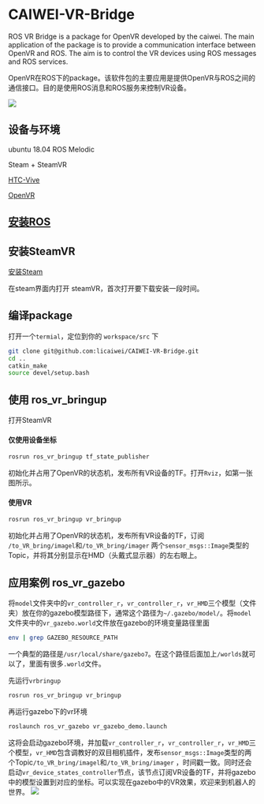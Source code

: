 # CAIWEI-VR-Bridge
ROS VR Bridge is a package for OpenVR developed by the caiwei. The main application of the package is to provide a communication interface between OpenVR and ROS. The aim is to control the VR devices using ROS messages and ROS services.

OpenVR在ROS下的package。该软件包的主要应用是提供OpenVR与ROS之间的通信接口。目的是使用ROS消息和ROS服务来控制VR设备。

![](https://github.com/licaiwei/CAIWEI-VR-Bridge/blob/main/assets/tf.gif)

## 设备与环境

ubuntu 18.04 ROS Melodic

Steam + SteamVR

[HTC-Vive](https://www.vive.com/cn/)

[OpenVR](https://github.com/ValveSoftware/openvr)

## [安装ROS](http://wiki.ros.org/melodic/Installation/Ubuntu)

## 安装SteamVR

[安装Steam](https://store.steampowered.com/about/)

在steam界面内打开 steamVR，首次打开要下载安装一段时间。

## 编译package

打开一个`termial`，定位到你的 `workspace/src` 下

```bash
git clone git@github.com:licaiwei/CAIWEI-VR-Bridge.git
cd ..
catkin_make
source devel/setup.bash
```

## 使用 ros_vr_bringup

打开SteamVR

#### 仅使用设备坐标

```bash
rosrun ros_vr_bringup tf_state_publisher
```

初始化并占用了OpenVR的状态机，发布所有VR设备的TF。打开`Rviz`，如第一张图所示。

#### 使用VR

```bash
rosrun ros_vr_bringup vr_bringup
```

初始化并占用了OpenVR的状态机，发布所有VR设备的TF，订阅 `/to_VR_bring/imagel`和`/to_VR_bring/imager` 两个`sensor_msgs::Image`类型的Topic，并将其分别显示在HMD（头戴式显示器）的左右眼上。

## 应用案例 ros_vr_gazebo

将`model`文件夹中的`vr_controller_r`，`vr_controller_r`，`vr_HMD`三个模型（文件夹）放在你的gazebo模型路径下，通常这个路径为`~/.gazebo/model/`。将`model`文件夹中的`vr_gazebo.world`文件放在gazebo的环境变量路径里面
```bash
env | grep GAZEBO_RESOURCE_PATH
```
一个典型的路径是`/usr/local/share/gazebo7`。在这个路径后面加上`/worlds`就可以了，里面有很多`.world`文件。

先运行`vrbringup`

```bash
rosrun ros_vr_bringup vr_bringup
```

再运行gazebo下的vr环境

```bash
roslaunch ros_vr_gazebo vr_gazebo_demo.launch
```

这将会启动gazebo环境，并加载`vr_controller_r`，`vr_controller_r`，`vr_HMD`三个模型，`vr_HMD`包含调教好的双目相机插件，发布`sensor_msgs::Image`类型的两个Topic`/to_VR_bring/imagel`和`/to_VR_bring/imager` ，时间戳一致。同时还会启动`vr_device_states_controller`节点，该节点订阅VR设备的TF，并将gazebo中的模型设置到对应的坐标。可以实现在gazebo中的VR效果，欢迎来到机器人的世界。
![](https://github.com/licaiwei/CAIWEI-VR-Bridge/blob/main/assets/gazebo_vr.gif)

